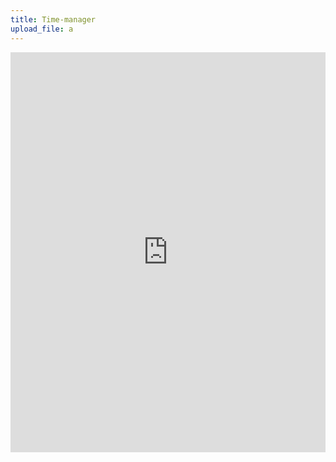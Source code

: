 ```yaml
---
title: Time-manager
upload_file: a
---
```

<iframe src="https://scribehow.com/embed/Create_a_new_How_To_guide_in_Musubidev_administration__5p0wam7_SdSiDs7QhZ5Nxg" width="100%" height="640" allowfullscreen frameborder="0"></iframe>